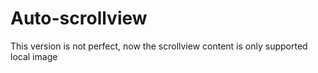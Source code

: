 # Auto-scrollview
This version is not perfect, now the scrollview content is only supported local image 
